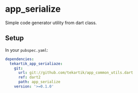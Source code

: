 # app_serialize

Simple code generator utility from dart class.

## Setup

In your `pubspec.yaml`:

```yaml
dependencies:
  tekartik_app_serialiaze:
    git:
      url: git://github.com/tekartik/app_common_utils.dart
      ref: dart2
      path: app_serialize
    version: '>=0.1.0'
```
